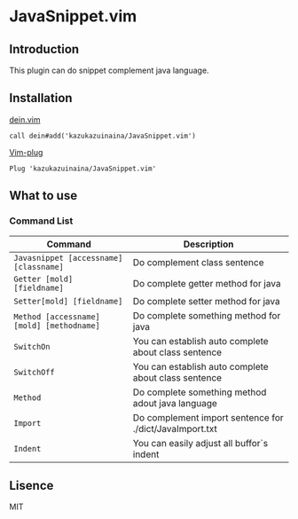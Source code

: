# JavaSnippet.vim

## Introduction

This plugin can do snippet complement java language.

## Installation

[dein.vim](https://github.com/Shougo/dein.vim)

```
call dein#add('kazukazuinaina/JavaSnippet.vim')
```

[Vim-plug](https://github.com/Shougo/dein.vim)

```
Plug 'kazukazuinaina/JavaSnippet.vim'
```

## What to use

### Command List

| Command                                    | Description                                                        |
| -----------------------------------        | ------------------------------------------------------------------ |
| `Javasnippet [accessname] [classname]`     | Do complement class sentence                                       |
| `Getter [mold] [fieldname]`                | Do complete getter method for java                                 |
| `Setter[mold] [fieldname]`                 | Do complete setter method for java                                 |
| `Method [accessname] [mold] [methodname] ` | Do complete something method for java                              |
| `SwitchOn`                                 | You can establish auto complete about class sentence               |
| `SwitchOff`                                | You can establish auto complete about class sentence               |
| `Method`                                   | Do complete something method adout java language                   |
| `Import`                                   | Do complement import sentence for ./dict/JavaImport.txt            |
| `Indent`                                   | You can easily adjust all buffor`s indent                          |

## Lisence

MIT
